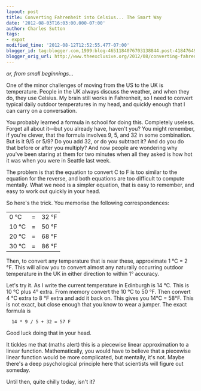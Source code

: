 ```yaml
---
layout: post
title: Converting Fahrenheit into Celsius... The Smart Way
date: '2012-08-03T16:03:00.000-07:00'
author: Charles Sutton
tags:
- expat
modified_time: '2012-08-12T12:52:55.477-07:00'
blogger_id: tag:blogger.com,1999:blog-4651184076703138844.post-4184764928363237521
blogger_orig_url: http://www.theexclusive.org/2012/08/converting-fahrenheit-into-celsius.html
---
```

*or, from small beginnings...*

One of the minor challenges of moving from the US to the UK is temperature. People in the UK always discuss the weather, and when they do, they use Celsius. My brain still works in Fahrenheit, so I need to convert typical daily outdoor temperatures in my head, and quickly enough that I can carry on a conversation.

You probably learned a formula in school for doing this. Completely useless. Forget all about it—but you already have, haven't you? You might remember, if you're clever, that the formula involves 9, 5, and 32 in some combination. But is it 9/5 or 5/9? Do you add 32, or do you subtract it? And do you do that before or after you multiply? And now people are wondering why you've been staring at them for two minutes when all they asked is how hot it was when you were in Seattle last week.

The problem is that the equation to convert C to F is too similar to the equation for the reverse, and both equations are too difficult to compute mentally. What we need is a simpler equation, that is easy to remember, and easy to work out quickly in your head.

So here's the trick. You memorise the following correspondences:

|       |     |       |
|-------|-----|-------|
| 0 °C  | =   | 32 °F |
| 10 °C | =   | 50 °F |
| 20 °C | =   | 68 °F |
| 30 °C | =   | 86 °F |

Then, to convert any temperature that is near these, approximate 1 °C = 2 °F. This will allow you to convert almost any naturally occurring outdoor temperature in the UK in either direction to within 1° accuracy.

Let's try it. As I write the current temperature in Edinburgh is 14 °C. This is 10 °C plus 4° extra. From memory convert the 10 °C to 50 °F. Then convert 4 °C extra to 8 °F extra and add it back on. This gives you 14°C = 58°F. This is not exact, but close enough that you know to wear a jumper. The exact formula is

      14 * 9 / 5 + 32 = 57 F

Good luck doing that in your head.

It tickles me that (maths alert) this is a piecewise linear approximation to a linear function. Mathematically, you would have to believe that a piecewise linear function would be more complicated, but mentally, it's not. Maybe there's a deep psychological principle here that scientists will figure out someday.

Until then, quite chilly today, isn't it?
